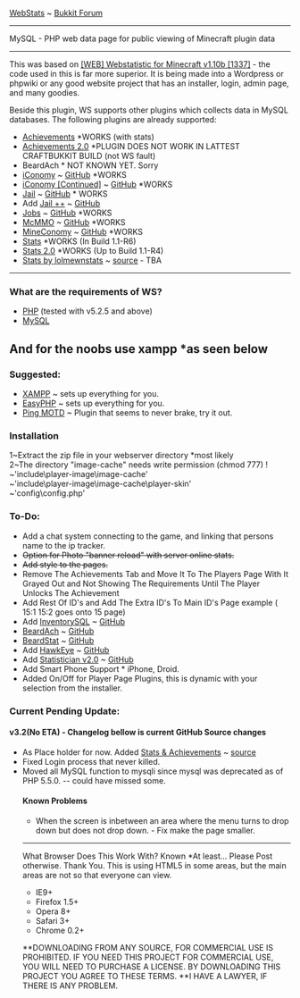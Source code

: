 <a href="https://mrplows-server.tk">WebStats</a> ~ <a href="http://forums.bukkit.org/threads/60843/">Bukkit Forum</a>
<hr />
MySQL - PHP web data page for public viewing of Minecraft plugin data
<hr />
This was based on <a href="http://forums.bukkit.org/threads/17793/">[WEB] Webstatistic for Minecraft v1.10b [1337]</a> - the code used in this is far more superior. It is being made into a Wordpress or phpwiki or any good website project that has an installer, login, admin page, and many goodies.

Beside this plugin, WS supports other plugins which collects data in MySQL databases. The following plugins are already supported:

<ul>
	<li><a href="http://dev.bukkit.org/server-mods/achievements/">Achievements</a> *WORKS (with stats)</li>
	<li><a href="http://dev.bukkit.org/server-mods/tno-achievements/">Achievements 2.0</a> *PLUGIN DOES NOT WORK IN LATTEST CRAFTBUKKIT BUILD (not WS fault)</li>
	<li>BeardAch * NOT KNOWN YET. Sorry</li>
	<li><a href="http://dev.bukkit.org/server-mods/iconomy/">iConomy</a> ~ <a href="https://github.com/iConomy/Core">GitHub</a> *WORKS</li>
	<li><a href="http://dev.bukkit.org/server-mods/iconomy-continued/">iConomy [Continued]</a> ~ <a href="https://github.com/rtainc/iCo">GitHub</a> *WORKS</li>
	<li><a href="http://dev.bukkit.org/server-mods/jail/">Jail</a> ~ <a href="https://github.com/matejdro/Jail">GitHub</a> * WORKS</li>
	<li>Add <a href="http://dev.bukkit.org/server-mods/jailplusplus/">Jail ++</a> ~ <a href="https://github.com/UltimateDev/jailplusplus/">GitHub</a></li>
	<li><a href="http://dev.bukkit.org/server-mods/jobs/">Jobs</a> ~ <a href="https://github.com/phrstbrn/Jobs">GitHub</a> *WORKS</li>
	<li><a href="http://dev.bukkit.org/server-mods/mcmmo/">McMMO</a> ~ <a href="https://github.com/mcMMO-Dev/mcMMO">GitHub</a> *WORKS</li>
	<li><a href="http://dev.bukkit.org/server-mods/mineconomy/">MineConomy</a> ~ <a href="https://github.com/MjolnirCommando/MineConomy">GitHub</a> *WORKS</li>
	<li><a href="http://dev.bukkit.org/server-mods/stats/">Stats</a> *WORKS (In Build 1.1-R6)</li>
	<li><a href="http://dev.bukkit.org/server-mods/tno-stats/">Stats 2.0</a> *WORKS (Up to Build 1.1-R4)</li>
	<li><a href="http://dev.bukkit.org/server-mods/lolmewnstats/">Stats by lolmewnstats</a> ~ <a href="https://bitbucket.org/Lolmewn/stats/src">source</a> - TBA</li>
</ul>
<hr />

<h3>What are the requirements of WS?</h3>
<ul>
	<li><a href="http://www.php.net/downloads.php">PHP</a> (tested with v5.2.5 and above)</li>
	<li><a href="http://dev.mysql.com/downloads/">MySQL</a></li>
</ul>

<h2>And for the noobs use xampp *as seen below</h2>

<h3>Suggested:</h3>
<ul>
	<li><a href="http://www.apachefriends.org/en/xampp.html">XAMPP</a> ~ sets up everything for you.</li>
	<li><a href="http://www.easyphp.org/">EasyPHP</a> ~ sets up everything for you.</li>
	<li><a href="http://dev.bukkit.org/server-mods/ping-motd/">Ping MOTD</a> ~ Plugin that seems to never brake, try it out.</li>
</ul>
					
<h3>Installation</h3>
<p>
1~Extract the zip file in your webserver directory *most likely<br />
2~The directory "image-cache" needs write permission (chmod 777) !<br />
~'include\player-image\image-cache'<br />
~'include\player-image\image-cache\player-skin'<br />
~'config\config.php'<br />
</p>

<h3>To-Do:</h3>
<ul>
	<li>Add a chat system connecting to the game, and linking that persons name to the ip tracker.</li>
	<strike><li>Option for Photo "banner reload" with server online stats.</li></strike>
	<strike><li>Add style to the pages.</li></strike>
	<li>Remove The Achievements Tab and Move It To The Players Page With It Grayed Out and Not Showing The Requirements Until The Player Unlocks The Achievement</li>
	<li>Add Rest Of ID's and Add The Extra ID's To Main ID's Page example ( 15:1 15:2 goes onto 15 page)</li>
	<li>Add <a href="http://dev.bukkit.org/server-mods/inventorysql/">InventorySQL</a> ~ <a href="https://github.com/ThisIsAreku/InventorySQL">GitHub</a></li>
	<li><a href="http://dev.bukkit.org/server-mods/beardach/">BeardAch</a> ~ <a href="https://github.com/tehbeard/BeardAch">GitHub</a></li>
	<li><a href="http://dev.bukkit.org/server-mods/beardstat/">BeardStat</a> ~ <a href="https://github.com/tehbeard/BeardStat">GitHub</a></li>
	<li>Add <a href="http://dev.bukkit.org/server-mods/hawkeye/">HawkEye</a> ~ <a href="https://github.com/oliverw92/HawkEye">GitHub</a></li>
	<li>Add <a href="http://dev.bukkit.org/server-mods/statisticianv2/">Statistician v2.0</a> ~ <a href="https://github.com/Crimsonfoxy/Statistician-v2">GitHub</a></li>
	<li>Add Smart Phone Support * iPhone, Droid.</li>
	<li>Added On/Off for Player Page Plugins, this is dynamic with your selection from the installer.</li>
</ul>
			
<h3>Current Pending Update:</h3>
<h4>v3.2(No ETA) - Changelog bellow is current GitHub Source changes</h4>
<ul>
	<li>As Place holder for now. Added <a href="http://dev.bukkit.org/server-mods/saaplugin/">Stats & Achievements</a> ~ <a href="http://git.s7t.de/maniacraft-plugins/statsandachievements">source</a></li>
	<li>Fixed Login process that never killed.</li>
	<li>Moved all MySQL function to mysqli since mysql was deprecated as of PHP 5.5.0. -- could have missed some.</li>
<h4>Known Problems</h4>
<ul>
	<li>When the screen is inbetween an area where the menu turns to drop down but does not drop down. - Fix make the page smaller.</li>
</ul>
<hr />

What Browser Does This Work With?
Known
*At least... Please Post otherwise. Thank You.
This is using HTML5 in some areas, but the main areas are not so that everyone can view.
<ul>
	<li>IE9+</li>
	<li>Firefox 1.5+</li>
	<li>Opera 8+</li>
	<li>Safari 3+</li>
	<li>Chrome 0.2+</li>
</ul>

**DOWNLOADING FROM ANY SOURCE, FOR COMMERCIAL USE IS PROHIBITED. IF YOU NEED THIS PROJECT FOR COMMERCIAL USE, YOU WILL NEED TO PURCHASE A LICENSE. BY DOWNLOADING THIS PROJECT YOU AGREE TO THESE TERMS.
**I HAVE A LAWYER, IF THERE IS ANY PROBLEM.